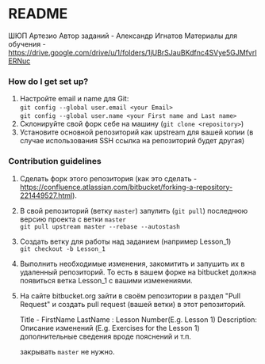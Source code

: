 # README #
  
ШЮП Артезио
Автор заданий - Александр Игнатов
Материалы для обучения - https://drive.google.com/drive/u/1/folders/1jUBrSJauBKdfnc4SVye5GJMfvrIERNuc
  
### How do I get set up? ###
  
1. Настройте email и name для Git:   
  `git config --global user.email <your Email>`  
  `git config --global user.name <your First name and Last name>`  
2. Склонируйте свой форк себе на машину (`git clone <repository>`)  
3. Установите основной репозиторий как upstream для вашей копии (в случае использования SSH ссылка на репозиторий будет другая)  
  
### Contribution guidelines ###
  
1. Сделать форк этого репозитория (как это сделать - https://confluence.atlassian.com/bitbucket/forking-a-repository-221449527.html).  
2. В свой репозиторий (ветку `master`) запулить (`git pull`) последнюю версию проекта с ветки `master`  
  `git pull upstream master --rebase --autostash`  
3. Создать ветку для работы над заданием (например Lesson_1)  
  `git checkout -b Lesson_1`  
4. Выполнить необходимые изменения, закомитить и запушить их в удаленный репозиторий. То есть в вашем форке на bitbucket должна появиться ветка Lesson_1 с вашими изменениями.  
5. На сайте bitbucket.org зайти в своём репозитории в раздел "Pull Request" и создать pull request (вашей ветки) в этот репозиторий.  
    
    Title - FirstName LastName <Email>: Lesson Number(E.g. Lesson 1)
    Description:  
    Описание изменений (E.g. Exercises for the Lesson 1)  
    дополнительные сведения вроде пояснений и т.п.
  
    закрывать `master` не нужно.  
